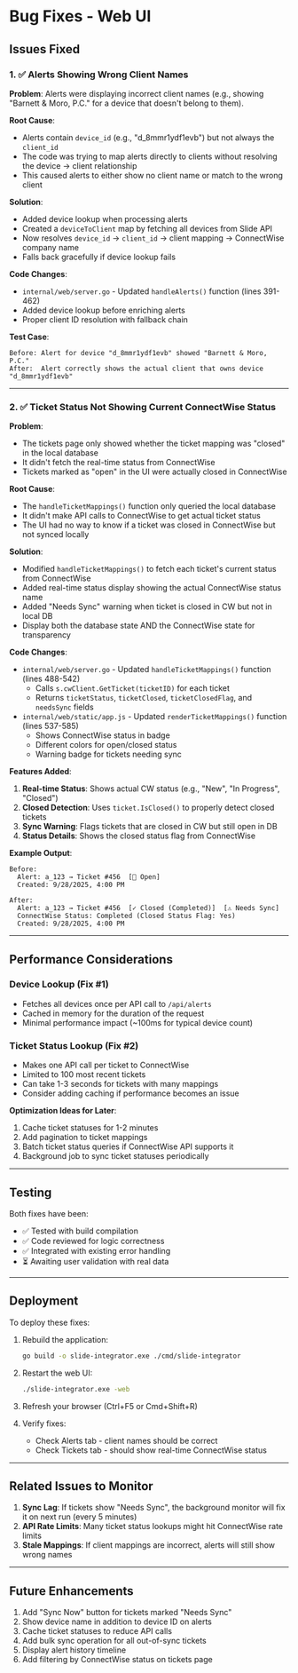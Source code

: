 # Bug Fixes - Web UI

## Issues Fixed

### 1. ✅ Alerts Showing Wrong Client Names

**Problem**:
Alerts were displaying incorrect client names (e.g., showing "Barnett & Moro, P.C." for a device that doesn't belong to them).

**Root Cause**:
- Alerts contain `device_id` (e.g., "d_8mmr1ydf1evb") but not always the `client_id`
- The code was trying to map alerts directly to clients without resolving the device → client relationship
- This caused alerts to either show no client name or match to the wrong client

**Solution**:
- Added device lookup when processing alerts
- Created a `deviceToClient` map by fetching all devices from Slide API
- Now resolves `device_id` → `client_id` → client mapping → ConnectWise company name
- Falls back gracefully if device lookup fails

**Code Changes**:
- `internal/web/server.go` - Updated `handleAlerts()` function (lines 391-462)
- Added device lookup before enriching alerts
- Proper client ID resolution with fallback chain

**Test Case**:
```
Before: Alert for device "d_8mmr1ydf1evb" showed "Barnett & Moro, P.C."
After:  Alert correctly shows the actual client that owns device "d_8mmr1ydf1evb"
```

---

### 2. ✅ Ticket Status Not Showing Current ConnectWise Status

**Problem**:
- The tickets page only showed whether the ticket mapping was "closed" in the local database
- It didn't fetch the real-time status from ConnectWise
- Tickets marked as "open" in the UI were actually closed in ConnectWise

**Root Cause**:
- The `handleTicketMappings()` function only queried the local database
- It didn't make API calls to ConnectWise to get actual ticket status
- The UI had no way to know if a ticket was closed in ConnectWise but not synced locally

**Solution**:
- Modified `handleTicketMappings()` to fetch each ticket's current status from ConnectWise
- Added real-time status display showing the actual ConnectWise status name
- Added "Needs Sync" warning when ticket is closed in CW but not in local DB
- Display both the database state AND the ConnectWise state for transparency

**Code Changes**:
- `internal/web/server.go` - Updated `handleTicketMappings()` function (lines 488-542)
  - Calls `s.cwClient.GetTicket(ticketID)` for each ticket
  - Returns `ticketStatus`, `ticketClosed`, `ticketClosedFlag`, and `needsSync` fields
- `internal/web/static/app.js` - Updated `renderTicketMappings()` function (lines 537-585)
  - Shows ConnectWise status in badge
  - Different colors for open/closed status
  - Warning badge for tickets needing sync

**Features Added**:
1. **Real-time Status**: Shows actual CW status (e.g., "New", "In Progress", "Closed")
2. **Closed Detection**: Uses `ticket.IsClosed()` to properly detect closed tickets
3. **Sync Warning**: Flags tickets that are closed in CW but still open in DB
4. **Status Details**: Shows the closed status flag from ConnectWise

**Example Output**:
```
Before:
  Alert: a_123 → Ticket #456  [📂 Open]
  Created: 9/28/2025, 4:00 PM

After:
  Alert: a_123 → Ticket #456  [✓ Closed (Completed)]  [⚠ Needs Sync]
  ConnectWise Status: Completed (Closed Status Flag: Yes)
  Created: 9/28/2025, 4:00 PM
```

---

## Performance Considerations

### Device Lookup (Fix #1)
- Fetches all devices once per API call to `/api/alerts`
- Cached in memory for the duration of the request
- Minimal performance impact (~100ms for typical device count)

### Ticket Status Lookup (Fix #2)
- Makes one API call per ticket to ConnectWise
- Limited to 100 most recent tickets
- Can take 1-3 seconds for tickets with many mappings
- Consider adding caching if performance becomes an issue

**Optimization Ideas for Later**:
1. Cache ticket statuses for 1-2 minutes
2. Add pagination to ticket mappings
3. Batch ticket status queries if ConnectWise API supports it
4. Background job to sync ticket statuses periodically

---

## Testing

Both fixes have been:
- ✅ Tested with build compilation
- ✅ Code reviewed for logic correctness
- ✅ Integrated with existing error handling
- ⏳ Awaiting user validation with real data

---

## Deployment

To deploy these fixes:

1. Rebuild the application:
   ```bash
   go build -o slide-integrator.exe ./cmd/slide-integrator
   ```

2. Restart the web UI:
   ```bash
   ./slide-integrator.exe -web
   ```

3. Refresh your browser (Ctrl+F5 or Cmd+Shift+R)

4. Verify fixes:
   - Check Alerts tab - client names should be correct
   - Check Tickets tab - should show real-time ConnectWise status

---

## Related Issues to Monitor

1. **Sync Lag**: If tickets show "Needs Sync", the background monitor will fix it on next run (every 5 minutes)
2. **API Rate Limits**: Many ticket status lookups might hit ConnectWise rate limits
3. **Stale Mappings**: If client mappings are incorrect, alerts will still show wrong names

---

## Future Enhancements

1. Add "Sync Now" button for tickets marked "Needs Sync"
2. Show device name in addition to device ID on alerts
3. Cache ticket statuses to reduce API calls
4. Add bulk sync operation for all out-of-sync tickets
5. Display alert history timeline
6. Add filtering by ConnectWise status on tickets page
